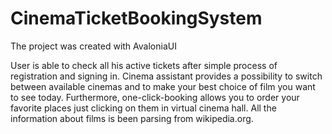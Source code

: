 # CinemaTicketBookingSystem
The project was created with AvaloniaUI

User is able to check all his active tickets after simple process of registration and signing in. 
Cinema assistant provides a possibility to switch between available cinemas and to make your best choice of film you want to see today. Furthermore, one-click-booking allows you to order your favorite places just clicking on them in virtual cinema hall. 
All the information about films is been parsing from wikipedia.org.
